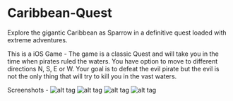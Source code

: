 Caribbean-Quest
===============

Explore the gigantic Caribbean as Sparrow in a definitive quest loaded with extreme adventures. 

This is a iOS Game - 
The game is a classic Quest and will take you in the time when pirates ruled the waters. 
You have option to move to different directions N, S, E or W. 
Your goal is to defeat the evil pirate but the evil is not the only thing that will try to kill you in the vast waters.

Screenshots -
![alt tag](https://github.com/millingab/Caribbean-Quest/blob/master/Pirate%20Adventure/Screen%20Shot%202014-08-29%20at%201.19.42%20PM.png)
![alt tag](https://github.com/millingab/Caribbean-Quest/blob/master/Pirate%20Adventure/Screen%20Shot%202014-08-29%20at%201.20.27%20PM.png)
![alt tag](https://github.com/millingab/Caribbean-Quest/blob/master/Pirate%20Adventure/Screen%20Shot%202014-08-29%20at%201.21.21%20PM.png)
![alt tag](https://github.com/millingab/Caribbean-Quest/blob/master/Pirate%20Adventure/Screen%20Shot%202014-08-29%20at%201.21.38%20PM.png)
